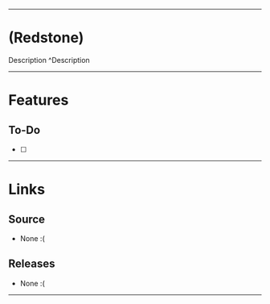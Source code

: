 ___
# (Redstone)
Description ^Description

___
# Features

## To-Do
- [ ] 

___
# Links

## Source
- None :(

## Releases
- None :(

___
